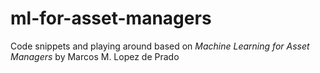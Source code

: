# ml-for-asset-managers
Code snippets and playing around based on _Machine Learning for Asset Managers_ by Marcos M. Lopez de Prado
